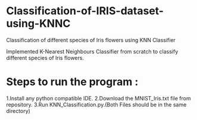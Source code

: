 # Classification-of-IRIS-dataset-using-KNNC
Classification of different species of Iris flowers using KNN Classifier

Implemented K-Nearest Neighbours Classifier from scratch to classify different species of Iris flowers.


# Steps to run the program : 
1.Install any python compatible IDE. 
2.Download the MNIST_Iris.txt file from repository. 
3.Run KNN_Classification.py.(Both Files should be in the same directory)
